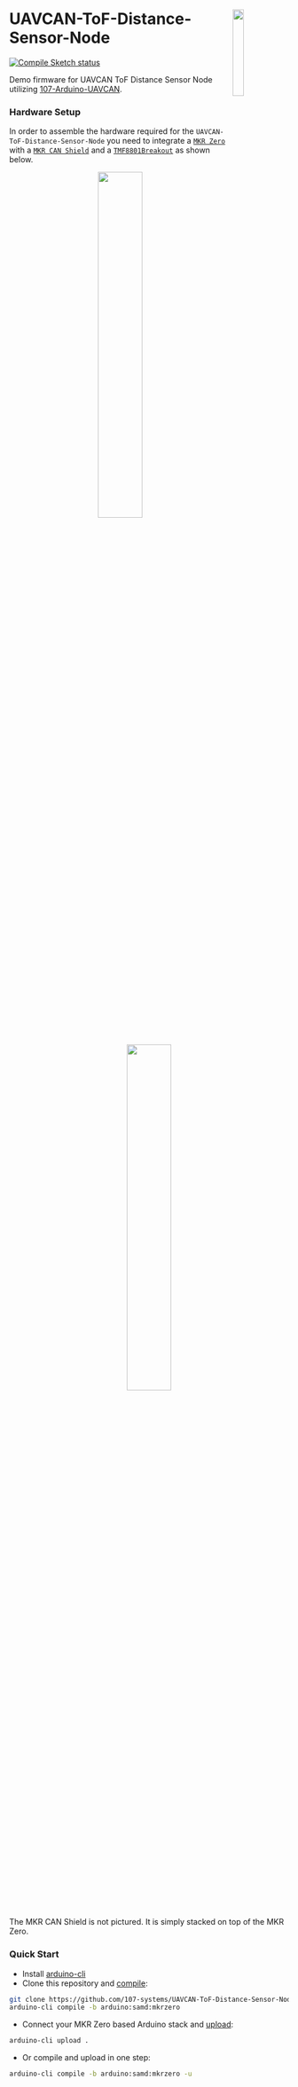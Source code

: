 <a href="https://uavcan.org/"><img align="right" src="https://raw.githubusercontent.com/UAVCAN/uavcan.org/master/app/static/images/logo.svg" width="20%"></a>
UAVCAN-ToF-Distance-Sensor-Node
===============================
[![Compile Sketch status](https://github.com/107-systems/UAVCAN-ToF-Distance-Sensor-Node/workflows/Compile%20Sketch/badge.svg)](https://github.com/107-systems/UAVCAN-ToF-Distance-Sensor-Node/actions?workflow=Compile+Sketch)

Demo firmware for UAVCAN ToF Distance Sensor Node utilizing [107-Arduino-UAVCAN](https://github.com/107-systems/107-Arduino-UAVCAN).

### Hardware Setup
In order to assemble the hardware required for the `UAVCAN-ToF-Distance-Sensor-Node` you need to integrate a [`MKR Zero`](https://store.arduino.cc/mkr-zero) with a [`MKR CAN Shield`](https://store.arduino.cc/arduino-mkr-can-shield) and a [`TMF8801Breakout`](https://github.com/generationmake/TMF8801Breakout) as shown below.

<p align="center">
  <img src="extras/uavcan-tof-distance-sensor-node-arduino-stack.jpg" width="40%">
</p>

<p align="center">
  <img src="extras/TMF8801Breakout_Basic_bb.png" width="40%">
</p>

The MKR CAN Shield is not pictured. It is simply stacked on top of the MKR Zero.

### Quick Start
* Install [arduino-cli](https://arduino.github.io/arduino-cli/latest/installation)
* Clone this repository and [compile](https://arduino.github.io/arduino-cli/latest/commands/arduino-cli_compile/):
```bash
git clone https://github.com/107-systems/UAVCAN-ToF-Distance-Sensor-Node && cd UAVCAN-ToF-Distance-Sensor-Node
arduino-cli compile -b arduino:samd:mkrzero
```
* Connect your MKR Zero based Arduino stack and [upload](https://arduino.github.io/arduino-cli/latest/commands/arduino-cli_upload/):
```bash
arduino-cli upload .
```
* Or compile and upload in one step:
```bash
arduino-cli compile -b arduino:samd:mkrzero -u
